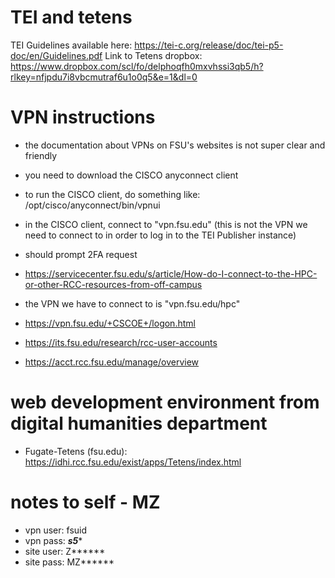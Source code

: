 # TEI and tetens
TEI Guidelines available here: https://tei-c.org/release/doc/tei-p5-doc/en/Guidelines.pdf
Link to Tetens dropbox: https://www.dropbox.com/scl/fo/delphoqfh0mxvhssi3qb5/h?rlkey=nfjpdu7i8vbcmutraf6u1o0q5&e=1&dl=0

# VPN instructions
- the documentation about VPNs on FSU's websites is not super clear and friendly
- you need to download the CISCO anyconnect client
- to run the CISCO client, do something like: /opt/cisco/anyconnect/bin/vpnui
- in the CISCO client, connect to "vpn.fsu.edu" (this is not the VPN we need to connect to in order to log in to the TEI Publisher instance)
- should prompt 2FA request

- https://servicecenter.fsu.edu/s/article/How-do-I-connect-to-the-HPC-or-other-RCC-resources-from-off-campus
- the VPN we have to connect to is "vpn.fsu.edu/hpc"
- https://vpn.fsu.edu/+CSCOE+/logon.html
- https://its.fsu.edu/research/rcc-user-accounts
- https://acct.rcc.fsu.edu/manage/overview

# web development environment from digital humanities department
- Fugate-Tetens (fsu.edu): https://idhi.rcc.fsu.edu/exist/apps/Tetens/index.html

# notes to self - MZ
 - vpn user: fsuid
 - vpn pass: *****s5******
 - site user: Z******
 - site pass: MZ******
